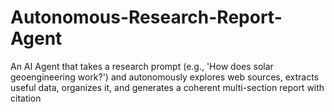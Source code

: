 # Autonomous-Research-Report-Agent
An AI Agent that takes a research prompt (e.g., 'How does solar geoengineering work?') and autonomously explores web sources, extracts useful data, organizes it, and generates a coherent multi-section report with citation
